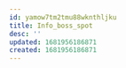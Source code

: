 ```yaml
---
id: yamow7tm2tmu88wknthljku
title: Info_boss_spot
desc: ''
updated: 1681956186871
created: 1681956186871
---
```

